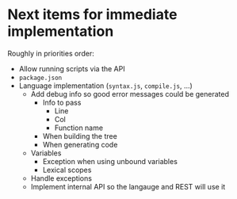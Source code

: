 Next items for immediate implementation
=======================================

Roughly in priorities order:

* Allow running scripts via the API
* `package.json`
* Language implementation (`syntax.js`, `compile.js`, ...)
    * Add debug info so good error messages could be generated
        * Info to pass
            * Line
            * Col
            * Function name
        * When building the tree
        * When generating code
    * Variables
        * Exception when using unbound variables
        * Lexical scopes
    * Handle exceptions
    * Implement internal API so the langauge and REST will use it
